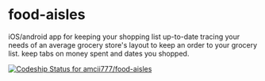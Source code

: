 food-aisles
===========

iOS/android app for keeping your shopping list up-to-date tracing your needs of an average grocery store's layout to keep an order to your grocery list. keep tabs on money spent and dates you shopped. 


[ ![Codeship Status for amcii777/food-aisles](https://www.codeship.io/projects/0e68cb10-1274-0132-e347-22c8b9a4a363/status)](https://www.codeship.io/projects/33219)
